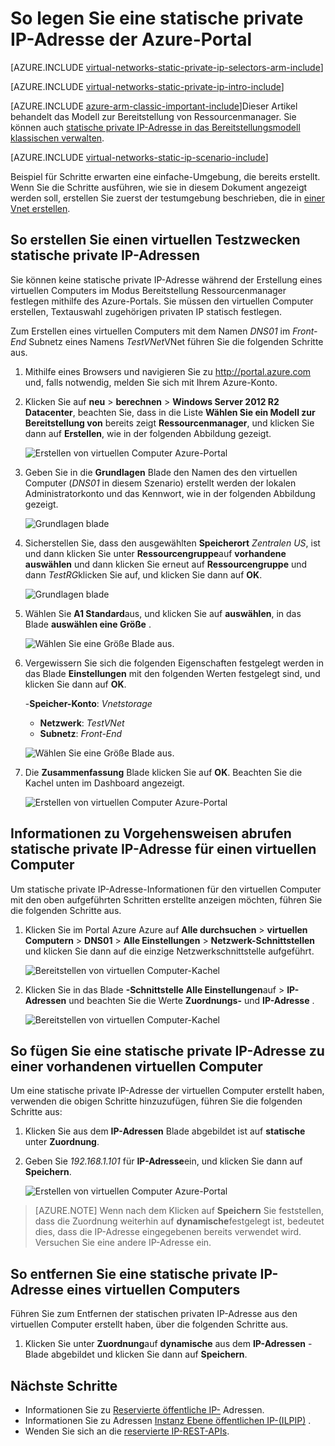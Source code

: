 <properties 
   pageTitle="So legen Sie eine statische private IP-Adresse in die Cloud-Modus mithilfe des Azure-Portals | Microsoft Azure"
   description="Grundlegendes zu privaten IP-Adressen (DIPs) und wie sie in der Cloud-Modus verwenden des Portals Azure verwaltet"
   services="virtual-network"
   documentationCenter="na"
   authors="jimdial"
   manager="carmonm"
   editor="tysonn"
   tags="azure-resource-manager"
/>
<tags 
   ms.service="virtual-network"
   ms.devlang="na"
   ms.topic="article"
   ms.tgt_pltfrm="na"
   ms.workload="infrastructure-services"
   ms.date="02/04/2016"
   ms.author="jdial" />

# <a name="how-to-set-a-static-private-ip-address-in-the-azure-portal"></a>So legen Sie eine statische private IP-Adresse der Azure-Portal

[AZURE.INCLUDE [virtual-networks-static-private-ip-selectors-arm-include](../../includes/virtual-networks-static-private-ip-selectors-arm-include.md)]

[AZURE.INCLUDE [virtual-networks-static-private-ip-intro-include](../../includes/virtual-networks-static-private-ip-intro-include.md)]

[AZURE.INCLUDE [azure-arm-classic-important-include](../../includes/azure-arm-classic-important-include.md)]Dieser Artikel behandelt das Modell zur Bereitstellung von Ressourcenmanager. Sie können auch [statische private IP-Adresse in das Bereitstellungsmodell klassischen verwalten](virtual-networks-static-private-ip-classic-pportal.md).

[AZURE.INCLUDE [virtual-networks-static-ip-scenario-include](../../includes/virtual-networks-static-ip-scenario-include.md)]

Beispiel für Schritte erwarten eine einfache-Umgebung, die bereits erstellt. Wenn Sie die Schritte ausführen, wie sie in diesem Dokument angezeigt werden soll, erstellen Sie zuerst der testumgebung beschrieben, die in [einer Vnet erstellen](virtual-networks-create-vnet-arm-pportal.md).

## <a name="how-to-create-a-vm-for-testing-static-private-ip-addresses"></a>So erstellen Sie einen virtuellen Testzwecken statische private IP-Adressen

Sie können keine statische private IP-Adresse während der Erstellung eines virtuellen Computers im Modus Bereitstellung Ressourcenmanager festlegen mithilfe des Azure-Portals. Sie müssen den virtuellen Computer erstellen, Textauswahl zugehörigen privaten IP statisch festlegen.

Zum Erstellen eines virtuellen Computers mit dem Namen *DNS01* im *Front-End* Subnetz eines Namens *TestVNet*VNet führen Sie die folgenden Schritte aus.

1. Mithilfe eines Browsers und navigieren Sie zu http://portal.azure.com und, falls notwendig, melden Sie sich mit Ihrem Azure-Konto.
2. Klicken Sie auf **neu** > **berechnen** > **Windows Server 2012 R2 Datacenter**, beachten Sie, dass in die Liste **Wählen Sie ein Modell zur Bereitstellung von** bereits zeigt **Ressourcenmanager**, und klicken Sie dann auf **Erstellen**, wie in der folgenden Abbildung gezeigt.

    ![Erstellen von virtuellen Computer Azure-Portal](./media/virtual-networks-static-ip-arm-pportal/figure01.png)

3. Geben Sie in die **Grundlagen** Blade den Namen des den virtuellen Computer (*DNS01* in diesem Szenario) erstellt werden der lokalen Administratorkonto und das Kennwort, wie in der folgenden Abbildung gezeigt.

    ![Grundlagen blade](./media/virtual-networks-static-ip-arm-pportal/figure02.png)

4. Sicherstellen Sie, dass den ausgewählten **Speicherort** *Zentralen US*, ist und dann klicken Sie unter **Ressourcengruppe**auf **vorhandene auswählen** und dann klicken Sie erneut auf **Ressourcengruppe** und dann *TestRG*klicken Sie auf, und klicken Sie dann auf **OK**.

    ![Grundlagen blade](./media/virtual-networks-static-ip-arm-pportal/figure03.png)

5. Wählen Sie **A1 Standard**aus, und klicken Sie auf **auswählen**, in das Blade **auswählen eine Größe** .

    ![Wählen Sie eine Größe Blade aus.](./media/virtual-networks-static-ip-arm-pportal/figure04.png) 

6. Vergewissern Sie sich die folgenden Eigenschaften festgelegt werden in das Blade **Einstellungen** mit den folgenden Werten festgelegt sind, und klicken Sie dann auf **OK**.

    -**Speicher-Konto**: *Vnetstorage*
    - **Netzwerk**: *TestVNet*
    - **Subnetz**: *Front-End*

    ![Wählen Sie eine Größe Blade aus.](./media/virtual-networks-static-ip-arm-pportal/figure05.png)  

7. Die **Zusammenfassung** Blade klicken Sie auf **OK**. Beachten Sie die Kachel unten im Dashboard angezeigt.

    ![Erstellen von virtuellen Computer Azure-Portal](./media/virtual-networks-static-ip-arm-pportal/figure06.png)

## <a name="how-to-retrieve-static-private-ip-address-information-for-a-vm"></a>Informationen zu Vorgehensweisen abrufen statische private IP-Adresse für einen virtuellen Computer

Um statische private IP-Adresse-Informationen für den virtuellen Computer mit den oben aufgeführten Schritten erstellte anzeigen möchten, führen Sie die folgenden Schritte aus.

1. Klicken Sie im Portal Azure Azure auf **Alle durchsuchen** > **virtuellen Computern** > **DNS01** > **Alle Einstellungen** > **Netzwerk-Schnittstellen** und klicken Sie dann auf die einzige Netzwerkschnittstelle aufgeführt.

    ![Bereitstellen von virtuellen Computer-Kachel](./media/virtual-networks-static-ip-arm-pportal/figure07.png)

2. Klicken Sie in das Blade **-Schnittstelle** **Alle Einstellungen**auf > **IP-Adressen** und beachten Sie die Werte **Zuordnungs-** und **IP-Adresse** .

    ![Bereitstellen von virtuellen Computer-Kachel](./media/virtual-networks-static-ip-arm-pportal/figure08.png)

## <a name="how-to-add-a-static-private-ip-address-to-an-existing-vm"></a>So fügen Sie eine statische private IP-Adresse zu einer vorhandenen virtuellen Computer
Um eine statische private IP-Adresse der virtuellen Computer erstellt haben, verwenden die obigen Schritte hinzuzufügen, führen Sie die folgenden Schritte aus:

1. Klicken Sie aus dem **IP-Adressen** Blade abgebildet ist auf **statische** unter **Zuordnung**.
2. Geben Sie *192.168.1.101* für **IP-Adresse**ein, und klicken Sie dann auf **Speichern**.

    ![Erstellen von virtuellen Computer Azure-Portal](./media/virtual-networks-static-ip-arm-pportal/figure09.png)

>[AZURE.NOTE] Wenn nach dem Klicken auf **Speichern** Sie feststellen, dass die Zuordnung weiterhin auf **dynamische**festgelegt ist, bedeutet dies, dass die IP-Adresse eingegebenen bereits verwendet wird. Versuchen Sie eine andere IP-Adresse ein.

## <a name="how-to-remove-a-static-private-ip-address-from-a-vm"></a>So entfernen Sie eine statische private IP-Adresse eines virtuellen Computers
Führen Sie zum Entfernen der statischen privaten IP-Adresse aus den virtuellen Computer erstellt haben, über die folgenden Schritte aus.
    
1. Klicken Sie unter **Zuordnung**auf **dynamische** aus dem **IP-Adressen** -Blade abgebildet und klicken Sie dann auf **Speichern**.

## <a name="next-steps"></a>Nächste Schritte

- Informationen Sie zu [Reservierte öffentliche IP-](virtual-networks-reserved-public-ip.md) Adressen.
- Informationen Sie zu Adressen [Instanz Ebene öffentlichen IP-(ILPIP)](virtual-networks-instance-level-public-ip.md) .
- Wenden Sie sich an die [reservierte IP-REST-APIs](https://msdn.microsoft.com/library/azure/dn722420.aspx).